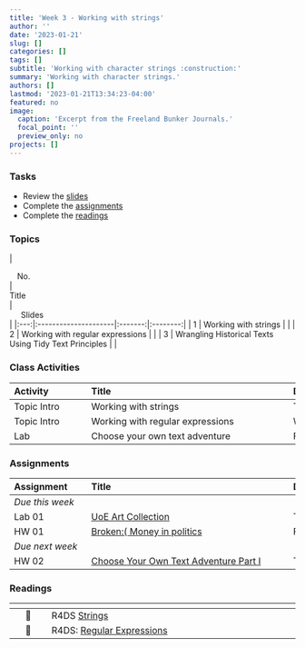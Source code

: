 ```yaml
---
title: 'Week 3 - Working with strings'
author: ''
date: '2023-01-21'
slug: []
categories: []
tags: []
subtitle: 'Working with character strings :construction:'
summary: 'Working with character strings.'
authors: []
lastmod: '2023-01-21T13:34:23-04:00'
featured: no
image:
  caption: 'Excerpt from the Freeland Bunker Journals.'
  focal_point: ''
  preview_only: no
projects: []
---
```



### Tasks

- Review the [slides](/post/03-week/#topics)
- Complete the [assignments](/post/03-week/#assignments)
- Complete the [readings](/post/03-week/#readings)

### Topics

| <div style="width:50px;text-align:center">No.</div> | <div style="width:250px;text-align:left">Title</div> | <div style="width:80px;text-align:center">Slides</div> |
|:---:|:---------------------|:-------:|:--------:|
| 1 | Working with strings | [<span style='color: #4b5357;'><i class='fas fa-desktop fa-lg'></i></span>](https://laurielbaker.github.io/DCS-210/course-materials/slides/u5-d08-stringr-regex/u5-d08-stringr.html#1) |
| 2 | Working with regular expressions | [<span style='color: #4b5357;'><i class='fas fa-desktop fa-lg'></i></span>](https://laurielbaker.github.io/DCS-210/course-materials/slides/u5-d08-stringr-regex/u5-d08-regex.html#1) |
| 3 | Wrangling Historical Texts Using Tidy Text Principles | [<span style='color: #4b5357;'><i class='fas fa-desktop fa-lg'></i></span>](https://laurielbaker.github.io/COA-Tidy-Text/slides/01-fb-tidydata.html#/the-journals-1870-1906) |

### Class Activities

| <div style="width:120px;text-align:left">Activity</div> | <div style="width:340px;text-align:left">Title</div> | <div style="width:200px;text-align:left">Date</div> |
|:---|:---|:---|
| Topic Intro | Working with strings | Tue, 23 Jan |
| Topic Intro | Working with regular expressions | Wed, 24 Jan |
| Lab | Choose your own text adventure | Fri, 26 Jan |


### Assignments

| <div style="width:120px;text-align:left">Assignment</div> | <div style="width:340px;text-align:left">Title</div> | <div style="width:200px;text-align:left">Due</div> |
|:---|:---|:---|
| *Due this week* | | |
| Lab 01 | [UoE Art Collection](https://laurielbaker.github.io/DCS-210/course-materials/lab-instructions/lab-08/lab-08-uoe-art.html) | Thu, 25 Jan 23:59 EST |
| HW 01  | [Broken:( Money in politics](https://laurielbaker.github.io/DCS-210/course-materials/hw-instructions/hw-06/hw-06-money-in-politics.html) | Fri, 26 Jan 23:59 EST |
| *Due next week* | | |
| HW 02 | [Choose Your Own Text Adventure Part I](https://classroom.google.com/) | Thu, 1 Feb 23:59 EST |


### Readings 

| <div style="width:50px"></div>  | <div style="width:420px"></div>  |  <div style="width:200px"></div> |
|:---:|:---|:---:|
| :open_book: | R4DS [Strings](https://r4ds.hadley.nz/strings) | **Required** |
| :open_book: | R4DS: [Regular Expressions](https://r4ds.hadley.nz/regexps) | **Required** |



